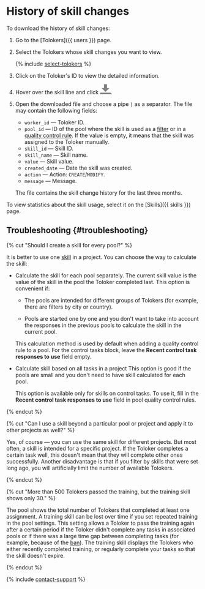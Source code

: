 # History of skill changes

To download the history of skill changes:

1. Go to the [Tolokers]({{ users }}) page.

1. Select the Tolokers whose skill changes you want to view.

   {% include [select-tolokers](../_includes/select-tolokers.md) %}

1. Click on the Toloker's ID to view the detailed information.

1. Hover over the skill line and click ![](../_images/download.svg).

1. Open the downloaded file and choose a pipe `|` as a separator. The file may contain the following fields:

    - `worker_id` — Toloker ID.
    - `pool_id` — ID of the pool where the skill is used as a [filter](../../glossary.md#filters) or in a [quality control rule](../../glossary.md#quality-control). If the value is empty, it means that the skill was assigned to the Toloker manually.
    - `skill_id` — Skill ID.
    - `skill_name` — Skill name.
    - `value` — Skill value.
    - `created_date` — Date the skill was created.
    - `action` — Action: `CREATE`/`MODIFY`.
    - `message` — Message.

    The file contains the skill change history for the last three months.

To view statistics about the skill usage, select it on the [Skills]({{ skills }}) page.

## Troubleshooting {#troubleshooting}

{% cut "Should I create a skill for every pool?" %}

It is better to use one [skill](../../glossary.md#skill) in a project. You can choose the way to calculate the skill:

- Calculate the skill for each pool separately. The current skill value is the value of the skill in the pool the Toloker completed last. This option is convenient if:

    - The pools are intended for different groups of Tolokers (for example, there are filters by city or country).

    - Pools are started one by one and you don't want to take into account the responses in the previous pools to calculate the skill in the current pool.

    This calculation method is used by default when adding a quality control rule to a pool. For the control tasks block, leave the **Recent control task responses to use** field empty.

- Calculate skill based on all tasks in a project This option is good if the pools are small and you don't need to have skill calculated for each pool.

    This option is available only for skills on control tasks. To use it, fill in the **Recent control task responses to use** field in pool quality control rules.

{% endcut %}

{% cut "Can I use a skill beyond a particular pool or project and apply it to other projects as well?" %}

Yes, of course — you can use the same skill for different projects. But most often, a skill is intended for a specific project. If the Toloker completes a certain task well, this doesn't mean that they will complete other ones successfully. Another disadvantage is that if you filter by skills that were set long ago, you will artificially limit the number of available Tolokers.

{% endcut %}

{% cut "More than 500 Tolokers passed the training, but the training skill shows only 30." %}

The pool shows the total number of Tolokers that completed at least one assignment. A training skill can be lost over time if you set repeated training in the pool settings. This setting allows a Toloker to pass the training again after a certain period if the Toloker didn't complete any tasks in associated pools or if there was a large time gap between completing tasks (for example, because of the [ban](../../glossary.md#banning-tolokers)). The training skill displays the Tolokers who either recently completed training, or regularly complete your tasks so that the skill doesn't expire.

{% endcut %}

{% include [contact-support](../_includes/contact-support.md) %}